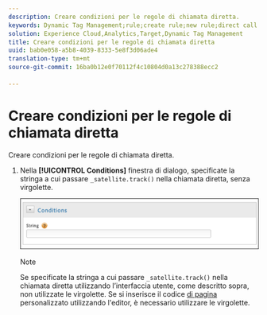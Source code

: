 ```yaml
---
description: Creare condizioni per le regole di chiamata diretta.
keywords: Dynamic Tag Management;rule;create rule;new rule;direct call rule
solution: Experience Cloud,Analytics,Target,Dynamic Tag Management
title: Creare condizioni per le regole di chiamata diretta
uuid: bab0e058-a5b8-4039-8333-5e8f3d06ade4
translation-type: tm+mt
source-git-commit: 16ba0b12e0f70112f4c10804d0a13c278388ecc2

---
```



# Creare condizioni per le regole di chiamata diretta

Creare condizioni per le regole di chiamata diretta.

1. Nella **[!UICONTROL Conditions]** finestra di dialogo, specificate la stringa a cui passare `_satellite.track()` nella chiamata diretta, senza virgolette.

   ![](assets/conditions-direct-call.png)

   >[!NOTE]
   >
   >Se specificate la stringa a cui passare `_satellite.track()` nella chiamata diretta utilizzando l’interfaccia utente, come descritto sopra, non utilizzate le virgolette. Se si inserisce il codice [di pagina](/help/implement/c-implement-with-dtm/c-aa-tool/customize-page-code.md) personalizzato utilizzando l'editor, è necessario utilizzare le virgolette.

